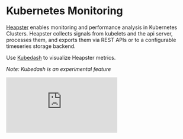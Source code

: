 # Kubernetes Monitoring

[Heapster](https://github.com/GoogleCloudPlatform/heapster) enables monitoring and performance analysis in Kubernetes Clusters.
Heapster collects signals from kubelets and the api server, processes them, and exports them via REST APIs or to a configurable timeseries storage backend.

Use [Kubedash](https://github.com/kubernetes/kubedash) to visualize Heapster metrics. </br>

*Note: Kubedash is an experimental feature*


[![Analytics](https://kubernetes-site.appspot.com/UA-36037335-10/GitHub/cluster/addons/cluster-monitoring/README.md?pixel)]()
